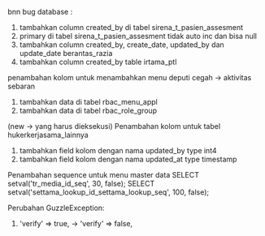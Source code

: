 bnn
bug database :
1. tambahkan column created_by di tabel sirena_t_pasien_assesment
2. primary di tabel sirena_t_pasien_assesment tidak auto inc dan bisa null
3. tambahkan column created_by, create_date, updated_by dan update_date berantas_razia
4. tambahkan column created_by table irtama_ptl


penambahan kolom untuk menambahkan menu deputi cegah -> aktivitas sebaran
1. tambahkan data di tabel rbac_menu_appl
2. tambahkan data di tabel rbac_role_group



(new -> yang harus dieksekusi)
Penambahan kolom untuk tabel hukerkerjasama_lainnya
1. tambahkan field kolom dengan nama updated_by type int4
2. tambahkan field kolom dengan nama updated_at type timestamp

Penambahan sequence untuk menu master data
SELECT setval('tr_media_id_seq', 30, false);
SELECT setval('settama_lookup_id_settama_lookup_seq', 100, false);

Perubahan GuzzleException:
1. 'verify'          => true, -> 'verify'          => false,
